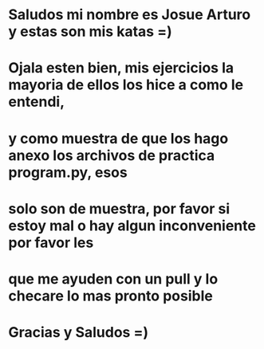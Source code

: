 # Saludos mi nombre es Josue Arturo y estas son mis katas =)

# Ojala esten bien, mis ejercicios la mayoria de ellos los hice a como le entendi,

# y como muestra de que los hago anexo los archivos de practica program.py, esos

# solo son de muestra, por favor si estoy mal o hay algun inconveniente por favor les

# que me ayuden con un pull y lo checare lo mas pronto posible

# Gracias y Saludos =)
